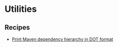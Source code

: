 # Utilities

## Recipes

* [Print Maven dependency hierarchy in DOT format](./printmavenasdot.md)


